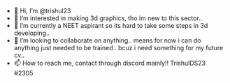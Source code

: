 - 👋 Hi, I’m @trishul23
- 👀 I’m interested in making 3d graphics, tho im new to this sector..
- 🌱 I’m currently a NEET aspirant so its hard to take some steps in 3d developing..
- 💞️ I’m looking to collaborate on anything.. means for now i can do anything just needed to be trained.. bcuz i need something for my future cv..
- 📫 How to reach me, contact through discord mainly!!   TrishulDS23 #2305

<!---
trishul23/trishul23 is a ✨ special ✨ repository because its `README.md` (this file) appears on your GitHub profile.
You can click the Preview link to take a look at your changes.
--->
